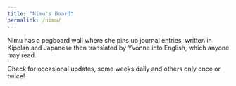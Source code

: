 ```yaml
---
title: "Nimu's Board"
permalink: /nimu/
---
```


Nimu has a pegboard wall where she pins up journal entries, written in Kipolan and Japanese then translated by Yvonne into English, which anyone may read.

Check for occasional updates, some weeks daily and others only once or twice!

